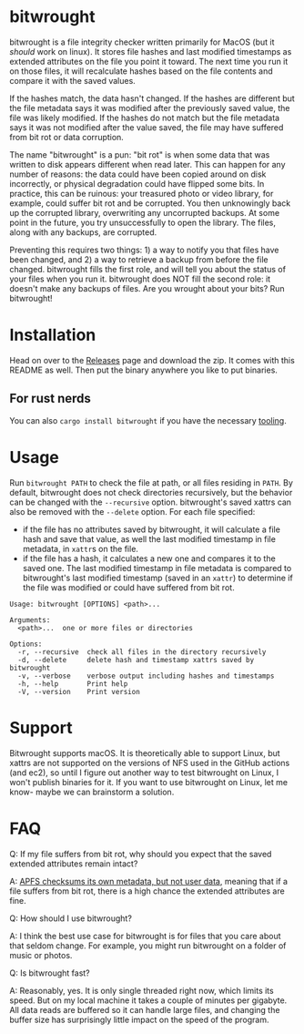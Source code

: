 # bitwrought

bitwrought is a file integrity checker written primarily for MacOS (but it _should_ work on linux). It stores file hashes and last modified timestamps as extended attributes on the file you point it toward. The next time you run it on those files, it will recalculate hashes based on the file contents and compare it with the saved values.

If the hashes match, the data hasn't changed. If the hashes are different but the file metadata says it was modified after the previously saved value, the file was likely modified. If the hashes do not match but the file metadata says it was not modified after the value saved, the file may have suffered from bit rot or data corruption.

The name "bitwrought" is a pun: "bit rot" is when some data that was written to disk appears different when read later. This can happen for any number of reasons: the data could have been copied around on disk incorrectly, or physical degradation could have flipped some bits. In practice, this can be ruinous: your treasured photo or video library, for example, could suffer bit rot and be corrupted. You then unknowingly back up the corrupted library, overwriting any uncorrupted backups. At some point in the future, you try unsuccessfully to open the library. The files, along with any backups, are corrupted.

Preventing this requires two things: 1) a way to notify you that files have been changed, and 2) a way to retrieve a backup from before the file changed. bitwrought fills the first role, and will tell you about the status of your files when you run it. bitwrought does NOT fill the second role: it doesn't make any backups of files. Are you wrought about your bits? Run bitwrought!

# Installation

Head on over to the [Releases](https://github.com/dslittle22/bitwrought/releases) page and download the zip. It comes with this README as well. Then put the binary anywhere you like to put binaries.

## For rust nerds

You can also `cargo install bitwrought` if you have the necessary [tooling](https://www.rust-lang.org/tools/install).

# Usage

Run `bitwrought PATH` to check the file at path, or all files residing in `PATH`. By default, bitwrought does not check directories recursively, but the behavior can be changed with the `--recursive` option. bitwrought's saved xattrs can also be removed with the `--delete` option. For each file specified:

- if the file has no attributes saved by bitwrought, it will calculate a file hash and save that value, as well the last modified timestamp in file metadata, in `xattr`s on the file.
- if the file has a hash, it calculates a new one and compares it to the saved one. The last modified timestamp in file metadata is compared to bitwrought's last modified timestamp (saved in an `xattr`) to determine if the file was modified or could have suffered from bit rot.

```
Usage: bitwrought [OPTIONS] <path>...

Arguments:
  <path>...  one or more files or directories

Options:
  -r, --recursive  check all files in the directory recursively
  -d, --delete     delete hash and timestamp xattrs saved by bitwrought
  -v, --verbose    verbose output including hashes and timestamps
  -h, --help       Print help
  -V, --version    Print version
```

# Support

Bitwrought supports macOS. It is theoretically able to support Linux, but xattrs are not supported on the versions of NFS used in the GitHub actions (and ec2), so until I figure out another way to test bitwrought on Linux, I won't publish binaries for it. If you want to use bitwrought on Linux, let me know- maybe we can brainstorm a solution.

# FAQ

Q: If my file suffers from bit rot, why should you expect that the saved extended attributes remain intact?

A: [APFS checksums its own metadata, but not user data](https://arstechnica.com/gadgets/2016/06/a-zfs-developers-analysis-of-the-good-and-bad-in-apples-new-apfs-file-system/3/), meaning that if a file suffers from bit rot, there is a high chance the extended attributes are fine.

Q: How should I use bitwrought?

A: I think the best use case for bitwrought is for files that you care about that seldom change. For example, you might run bitwrought on a folder of music or photos.

Q: Is bitwrought fast?

A: Reasonably, yes. It is only single threaded right now, which limits its speed. But on my local machine it takes a couple of minutes per gigabyte. All data reads are buffered so it can handle large files, and changing the buffer size has surprisingly little impact on the speed of the program.
